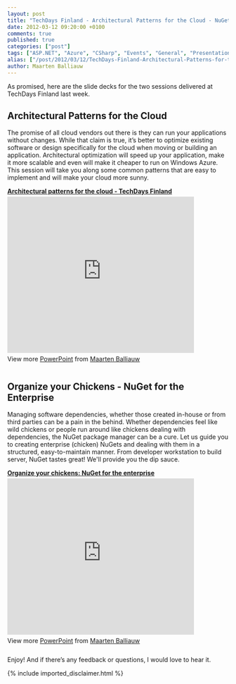 ```yaml
---
layout: post
title: "TechDays Finland - Architectural Patterns for the Cloud - NuGet"
date: 2012-03-12 09:20:00 +0100
comments: true
published: true
categories: ["post"]
tags: ["ASP.NET", "Azure", "CSharp", "Events", "General", "Presentations", "Publications", "Scalability", "Software", "Webfarm"]
alias: ["/post/2012/03/12/TechDays-Finland-Architectural-Patterns-for-the-Cloud-NuGet.aspx", "/post/2012/03/12/techdays-finland-architectural-patterns-for-the-cloud-nuget.aspx"]
author: Maarten Balliauw
---
```

<p>As promised, here are the slide decks for the two sessions delivered at TechDays Finland last week.</p>
<h2>Architectural Patterns for the Cloud</h2>
<p>The promise of all cloud vendors out there is they can run your applications without changes. While that claim is true, it&rsquo;s better to optimize existing software or design specifically for the cloud when moving or building an application. Architectural optimization will speed up your application, make it more scalable and even will make it cheaper to run on Windows Azure. This session will take you along some common patterns that are easy to implement and will make your cloud more sunny.</p>

<div style="width:425px" id="__ss_11970104"> <strong style="display:block;margin:12px 0 4px"><a href="http://www.slideshare.net/maartenba/architectural-patterns-for-the-cloud-techdays-finland" title="Architectural patterns for the cloud - TechDays Finland" target="_blank">Architectural patterns for the cloud - TechDays Finland</a></strong> <iframe src="http://www.slideshare.net/slideshow/embed_code/11970104" width="425" height="355" frameborder="0" marginwidth="0" marginheight="0" scrolling="no"></iframe> <div style="padding:5px 0 12px"> View more <a href="http://www.slideshare.net/thecroaker/death-by-powerpoint" target="_blank">PowerPoint</a> from <a href="http://www.slideshare.net/maartenba" target="_blank">Maarten Balliauw</a> </div> </div>

<h2>Organize your Chickens - NuGet for the Enterprise</h2>
<p>Managing software dependencies, whether those created in-house or from third parties can be a pain in the behind. Whether dependencies feel like wild chickens or people run around like chickens dealing with dependencies, the NuGet package manager can be a cure. Let us guide you to creating enterprise (chicken) NuGets and dealing with them in a structured, easy-to-maintain manner. From developer workstation to build server, NuGet tastes great! We'll provide you the dip sauce.</p>

<div style="width:425px" id="__ss_11970119"> <strong style="display:block;margin:12px 0 4px"><a href="http://www.slideshare.net/maartenba/organize-your-chickens-nuget-for-the-enterprise-11970119" title="Organize your chickens: NuGet for the enterprise" target="_blank">Organize your chickens: NuGet for the enterprise</a></strong> <iframe src="http://www.slideshare.net/slideshow/embed_code/11970119" width="425" height="355" frameborder="0" marginwidth="0" marginheight="0" scrolling="no"></iframe> <div style="padding:5px 0 12px"> View more <a href="http://www.slideshare.net/thecroaker/death-by-powerpoint" target="_blank">PowerPoint</a> from <a href="http://www.slideshare.net/maartenba" target="_blank">Maarten Balliauw</a> </div> </div>

<p>Enjoy! And if there&rsquo;s any feedback or questions, I would love to hear it.</p>
{% include imported_disclaimer.html %}
